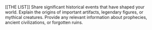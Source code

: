 [[THE LIST]]
Share significant historical events that have shaped your world. Explain the origins of important artifacts, legendary figures, or mythical creatures. Provide any relevant information about prophecies, ancient civilizations, or forgotten ruins.